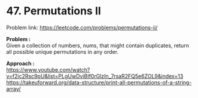 # 47. Permutations II

Problem link: https://leetcode.com/problems/permutations-ii/

**Problem :**<br>
Given a collection of numbers, nums, that might contain duplicates, return all possible unique permutations in any order.<br>

**Approach :**<br>
https://www.youtube.com/watch?v=f2ic2Rsc9pU&list=PLgUwDviBIf0rGlzIn_7rsaR2FQ5e6ZOL9&index=13
https://takeuforward.org/data-structure/print-all-permutations-of-a-string-array/
